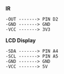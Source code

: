 **IR**
```
-OUT -------> PIN D2
-GND -------> GND
-VCC -------> 3V3
```
**LCD Display**
```
-SDA -------> PIN A4
-SCL -------> PIN A5
-GND -------> GND
-VCC -------> 5V
```
